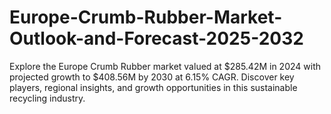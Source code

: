 # Europe-Crumb-Rubber-Market-Outlook-and-Forecast-2025-2032
Explore the Europe Crumb Rubber market valued at $285.42M in 2024 with projected growth to $408.56M by 2030 at 6.15% CAGR. Discover key players, regional insights, and growth opportunities in this sustainable recycling industry.
